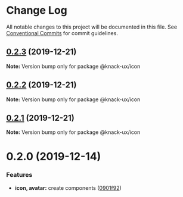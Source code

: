 # Change Log

All notable changes to this project will be documented in this file.
See [Conventional Commits](https://conventionalcommits.org) for commit guidelines.

## [0.2.3](https://github.com/knack-ux/knack-ux/compare/@knack-ux/icon@0.2.2...@knack-ux/icon@0.2.3) (2019-12-21)

**Note:** Version bump only for package @knack-ux/icon





## [0.2.2](https://github.com/knack-ux/knack-ux/compare/@knack-ux/icon@0.2.1...@knack-ux/icon@0.2.2) (2019-12-21)

**Note:** Version bump only for package @knack-ux/icon





## [0.2.1](https://github.com/knack-ux/knack-ux/compare/@knack-ux/icon@0.2.0...@knack-ux/icon@0.2.1) (2019-12-21)

**Note:** Version bump only for package @knack-ux/icon





# 0.2.0 (2019-12-14)


### Features

* **icon, avatar:** create components ([0901f92](https://github.com/knack-ux/knack-ux/commit/0901f92))
